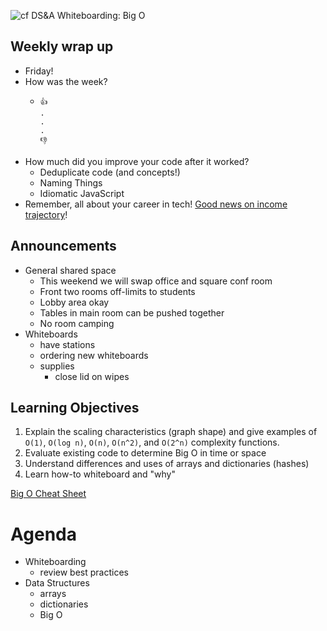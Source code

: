 ![cf](http://i.imgur.com/7v5ASc8.png) DS&A Whiteboarding: Big O

## Weekly wrap up
* Friday!
* How was the week?
	*     👍
	      .
		  .
		  .
		  👎
* How much did you improve your code after it worked?
    * Deduplicate code (and concepts!)
    * Naming Things
    * Idiomatic JavaScript
* Remember, all about your career in tech!
[Good news on income trajectory](https://blog.bloc.io/comparing-salaries-for-coding-bootcamps-vs-computer-science-degrees/?mkt_tok=eyJpIjoiTm1Ga1pqZGtZV1JsTURObSIsInQiOiJnWHNWdG5WQlpzWlpjdXBlTk1mMDF2VHlmTXZwanpyNW4wZkVRMFRzd1VOS2MwTE4yM0Z5QXpKOEVXYzB1U0NxcG1YeHNZdE5KdXQwZTdqOWZIS3NZMHhPaGlYQUlBUTFKTE5yME4rbUlwMD0ifQ%3D%3D)!

## Announcements
* General shared space
    * This weekend we will swap office and square conf room
    * Front two rooms off-limits to students
    * Lobby area okay
    * Tables in main room can be pushed together
    * No room camping
* Whiteboards
    * have stations
    * ordering new whiteboards
    * supplies
        * close lid on wipes

## Learning Objectives

1. Explain the scaling characteristics (graph shape) and give examples of 
`O(1)`, `O(log n)`, `O(n)`, `O(n^2)`, and `O(2^n)` 
complexity functions.
2. Evaluate existing code to determine Big O in time or space
3. Understand differences and uses of arrays and dictionaries (hashes)
4. Learn how-to whiteboard and "why"

[Big O Cheat Sheet](http://bigocheatsheet.com/)

# Agenda
* Whiteboarding
    * review best practices
* Data Structures
    * arrays
    * dictionaries
    * Big O